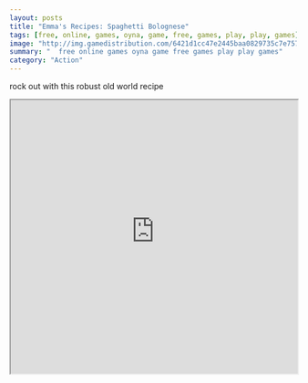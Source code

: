 ```yaml
---
layout: posts
title: "Emma's Recipes: Spaghetti Bolognese"
tags: [free, online, games, oyna, game, free, games, play, play, games]
image: "http://img.gamedistribution.com/6421d1cc47e2445baa0829735c7e7570.jpg"
summary: "  free online games oyna game free games play play games"
category: "Action"
---
```


rock out with this robust old world recipe

<iframe width="100%" height="480px;" src="http://flash.gamedistribution.com?game=6421d1cc47e2445baa0829735c7e7570"></iframe>